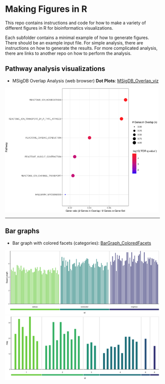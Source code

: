 # Making Figures in R
This repo contains instructions and code for how to make a variety of different figures in R for bioinformatics visualizations.

Each subfolder contains a minimal example of how to generate figures. There should be an example input file. For simple analysis, there are instructions on how to generate the results. For more complicated analysis, there are links to another repo on how to perform the analysis.


## Pathway analysis visualizations
- MSigDB Overlap Analysis (web browser) **Dot Plots**: [MSigDB_Overlap_viz](https://github.com/beigelk/figures_in_R/tree/main/MSigDB_Overlap_viz)

<img src="https://github.com/beigelk/figures_in_R/blob/d8ac48a46efd2a521bfedd1fe623e0ce07970a23/MSigDB_Overlap_viz/readme_imgs/Screenshot_2024-01-09_at_10.43.40_AM.png" width="500">

___

## Bar graphs
- Bar graph with colored facets (categories): [BarGraph_ColoredFacets](https://github.com/beigelk/figures_in_R/tree/main/BarGraph_ColoredFacets)

<img src="https://github.com/beigelk/figures_in_R/blob/d8ac48a46efd2a521bfedd1fe623e0ce07970a23/BarGraph_ColoredFacets/BarGraph_ColoredFacets_files/figure-gfm/Run%20function%20on%20iris-1.png" width="700">

<img src="https://github.com/beigelk/figures_in_R/blob/d8ac48a46efd2a521bfedd1fe623e0ce07970a23/BarGraph_ColoredFacets/BarGraph_ColoredFacets_files/figure-gfm/Run%20function%20on%20mtcars-1.png" width="700">
